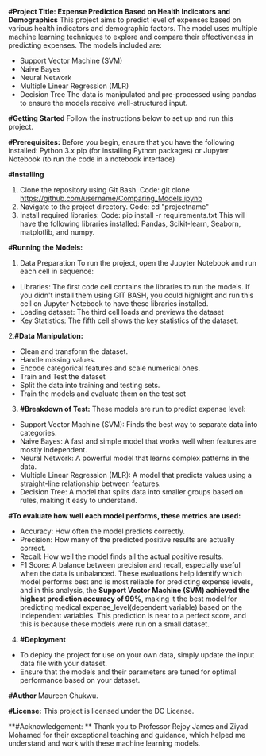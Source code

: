 **#Project Title: Expense Prediction Based on Health Indicators and Demographics**
This project aims to predict level of expenses based on various health indicators and demographic factors. The model uses multiple machine learning techniques to explore and compare their effectiveness in predicting expenses.
The models included are:
- Support Vector Machine (SVM)
- Naive Bayes
- Neural Network
- Multiple Linear Regression (MLR)
- Decision Tree
The data is manipulated and pre-processed using pandas to ensure the models receive well-structured input.

**#Getting Started**
Follow the instructions below to set up and run this project.

**#Prerequisites:**
Before you begin, ensure that you have the following installed:
Python 3.x
pip (for installing Python packages) or 
Jupyter Notebook (to run the code in a notebook interface)

**#Installing**
1. Clone the repository using Git Bash.
   Code: git clone https://github.com/username/Comparing_Models.ipynb
2. Navigate to the project directory.
   Code: cd  "projectname"
3. Install required libraries:
   Code: pip install -r requirements.txt
   This will have the following libraries installed: Pandas, Scikit-learn, Seaborn, matplotlib, and numpy.

**#Running the Models:**
1. Data Preparation
To run the project, open the Jupyter Notebook and run each cell in sequence:
- Libraries: The first code cell contains the libraries to run the models. If you didn't install them using GIT BASH, you could highlight and run this cell on Jupyter Notebook to have these libraries installed.
- Loading dataset: The third cell loads and previews the dataset
- Key Statistics: The fifth cell shows the key statistics of the dataset.

2.**#Data Manipulation:**
- Clean and transform the dataset.
- Handle missing values.
- Encode categorical features and scale numerical ones.
- Train and Test the dataset
- Split the data into training and testing sets.
- Train the models and evaluate them on the test set
  
3. **#Breakdown of Test:**
These models are run to predict expense level:
- Support Vector Machine (SVM): Finds the best way to separate data into categories.
- Naive Bayes: A fast and simple model that works well when features are mostly independent.
- Neural Network: A powerful model that learns complex patterns in the data.
- Multiple Linear Regression (MLR): A model that predicts values using a straight-line relationship between features.
- Decision Tree: A model that splits data into smaller groups based on rules, making it easy to understand.
  
**#To evaluate how well each model performs, these metrics are used:**
- Accuracy: How often the model predicts correctly.
- Precision: How many of the predicted positive results are actually correct.
- Recall: How well the model finds all the actual positive results.
- F1 Score: A balance between precision and recall, especially useful when the data is 
  unbalanced.
These evaluations help identify which model performs best and is most reliable for predicting expense levels, and in this analysis, the **Support Vector Machine (SVM) achieved the highest prediction accuracy of 99%**, making it the best model for predicting medical expense_level(dependent variable) based on the independent variables. This prediction is near to a perfect score, and this is because these models were run on a small dataset.

4. **#Deployment**
- To deploy the project for use on your own data, simply update the input data file with your dataset.
- Ensure that the models and their parameters are tuned for optimal performance based on your dataset.
  
**#Author**
Maureen Chukwu.

**#License:**
This project is licensed under the DC License.

**#Acknowledgement: **
Thank you to Professor Rejoy James and Ziyad Mohamed for their exceptional teaching and guidance, which helped me understand and work with these machine learning models.
